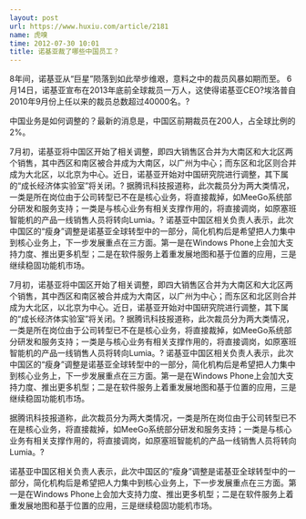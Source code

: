 ```yaml
---
layout: post
url: https://www.huxiu.com/article/2181
name: 虎嗅
time: 2012-07-30 10:01
title: 诺基亚裁了哪些中国员工？
---
```

8年间，诺基亚从“巨星”陨落到如此举步维艰，意料之中的裁员风暴如期而至。 6月14日，诺基亚宣布在2013年底前全球裁员一万人，这使得诺基亚CEO?埃洛普自2010年9月份上任以来的裁员总数超过40000名。?

中国业务是如何调整的？最新的消息是，中国区前期裁员在200人，占全球比例的2%。

7月初，诺基亚将中国区开始了相关调整，即四大销售区合并为大南区和大北区两个销售，其中西区和南区被合并成为大南区，以广州为中心；而东区和北区则合并成为大北区，以北京为中心。近日，诺基亚开始对中国研究院进行调整，其下属的“成长经济体实验室”将关闭。? 据腾讯科技报道称，此次裁员分为两大类情况，一类是所在岗位由于公司转型已不在是核心业务，将直接裁掉，如MeeGo系统部分研发和服务支持；一类是与核心业务有相关支撑作用的，将直接调岗，如原塞班智能机的产品一线销售人员将转向Lumia。? 诺基亚中国区相关负责人表示，此次中国区的“瘦身”调整是诺基亚全球转型中的一部分，简化机构后是希望把人力集中到核心业务上，下一步发展重点在三方面。第一是在Windows Phone上会加大支持力度、推出更多机型；二是在软件服务上着重发展地图和基于位置的应用，三是继续稳固功能机市场。

7月初，诺基亚将中国区开始了相关调整，即四大销售区合并为大南区和大北区两个销售，其中西区和南区被合并成为大南区，以广州为中心；而东区和北区则合并成为大北区，以北京为中心。近日，诺基亚开始对中国研究院进行调整，其下属的“成长经济体实验室”将关闭。? 据腾讯科技报道称，此次裁员分为两大类情况，一类是所在岗位由于公司转型已不在是核心业务，将直接裁掉，如MeeGo系统部分研发和服务支持；一类是与核心业务有相关支撑作用的，将直接调岗，如原塞班智能机的产品一线销售人员将转向Lumia。? 诺基亚中国区相关负责人表示，此次中国区的“瘦身”调整是诺基亚全球转型中的一部分，简化机构后是希望把人力集中到核心业务上，下一步发展重点在三方面。第一是在Windows Phone上会加大支持力度、推出更多机型；二是在软件服务上着重发展地图和基于位置的应用，三是继续稳固功能机市场。

据腾讯科技报道称，此次裁员分为两大类情况，一类是所在岗位由于公司转型已不在是核心业务，将直接裁掉，如MeeGo系统部分研发和服务支持；一类是与核心业务有相关支撑作用的，将直接调岗，如原塞班智能机的产品一线销售人员将转向Lumia。?

诺基亚中国区相关负责人表示，此次中国区的“瘦身”调整是诺基亚全球转型中的一部分，简化机构后是希望把人力集中到核心业务上，下一步发展重点在三方面。第一是在Windows Phone上会加大支持力度、推出更多机型；二是在软件服务上着重发展地图和基于位置的应用，三是继续稳固功能机市场。

